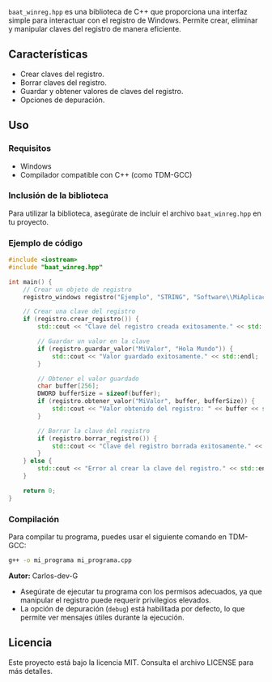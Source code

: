 `baat_winreg.hpp` es una biblioteca de C++ que proporciona una interfaz simple para interactuar con el registro de Windows. Permite crear, eliminar y manipular claves del registro de manera eficiente.

## Características

- Crear claves del registro.
- Borrar claves del registro.
- Guardar y obtener valores de claves del registro.
- Opciones de depuración.

## Uso

### Requisitos

- Windows
- Compilador compatible con C++ (como TDM-GCC)

### Inclusión de la biblioteca

Para utilizar la biblioteca, asegúrate de incluir el archivo `baat_winreg.hpp` en tu proyecto.

### Ejemplo de código

```cpp
#include <iostream>
#include "baat_winreg.hpp"

int main() {
    // Crear un objeto de registro
    registro_windows registro("Ejemplo", "STRING", "Software\\MiAplicacion", true);

    // Crear una clave del registro
    if (registro.crear_registro()) {
        std::cout << "Clave del registro creada exitosamente." << std::endl;

        // Guardar un valor en la clave
        if (registro.guardar_valor("MiValor", "Hola Mundo")) {
            std::cout << "Valor guardado exitosamente." << std::endl;
        }

        // Obtener el valor guardado
        char buffer[256];
        DWORD bufferSize = sizeof(buffer);
        if (registro.obtener_valor("MiValor", buffer, bufferSize)) {
            std::cout << "Valor obtenido del registro: " << buffer << std::endl;
        }

        // Borrar la clave del registro
        if (registro.borrar_registro()) {
            std::cout << "Clave del registro borrada exitosamente." << std::endl;
        }
    } else {
        std::cout << "Error al crear la clave del registro." << std::endl;
    }

    return 0;
}
```

### Compilación

Para compilar tu programa, puedes usar el siguiente comando en TDM-GCC:

```bash
g++ -o mi_programa mi_programa.cpp
```

**Autor:** Carlos-dev-G


- Asegúrate de ejecutar tu programa con los permisos adecuados, ya que manipular el registro puede requerir privilegios elevados.
- La opción de depuración (`debug`) está habilitada por defecto, lo que permite ver mensajes útiles durante la ejecución.

## Licencia

Este proyecto está bajo la licencia MIT. Consulta el archivo LICENSE para más detalles.

